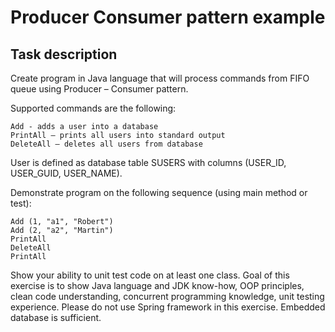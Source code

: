 # Producer Consumer pattern example
## Task description
Create program in Java language that will process commands from FIFO queue using Producer –
Consumer pattern.

Supported commands are the following:
```
Add - adds a user into a database
PrintAll – prints all users into standard output
DeleteAll – deletes all users from database
```
User is defined as database table SUSERS with columns (USER_ID, USER_GUID, USER_NAME).

Demonstrate program on the following sequence (using main method or test):
```
Add (1, "a1", "Robert")
Add (2, "a2", "Martin")
PrintAll
DeleteAll
PrintAll
```
Show your ability to unit test code on at least one class.
Goal of this exercise is to show Java language and JDK know-how, OOP principles, clean code
understanding, concurrent programming knowledge, unit testing experience.
Please do not use Spring framework in this exercise. Embedded database is sufficient.
